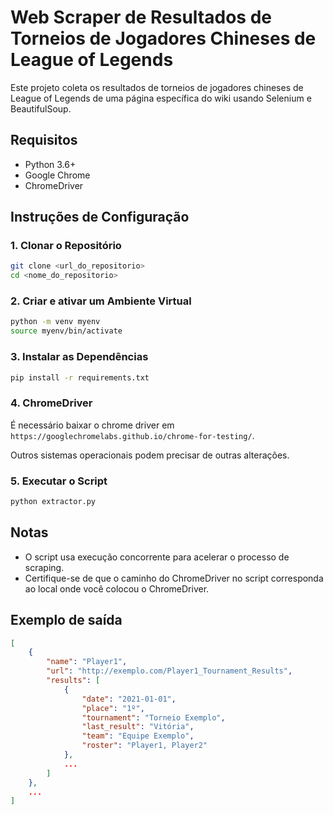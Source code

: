 # Web Scraper de Resultados de Torneios de Jogadores Chineses de League of Legends

Este projeto coleta os resultados de torneios de jogadores chineses de League of Legends de uma página específica do wiki usando Selenium e BeautifulSoup.

## Requisitos

- Python 3.6+
- Google Chrome
- ChromeDriver

## Instruções de Configuração

### 1. Clonar o Repositório

```sh
git clone <url_do_repositorio>
cd <nome_do_repositorio>
```

### 2. Criar e ativar um Ambiente Virtual

```sh
python -m venv myenv
source myenv/bin/activate
```

### 3. Instalar as Dependências

```sh
pip install -r requirements.txt
```

### 4. ChromeDriver

É necessário baixar o chrome driver em `https://googlechromelabs.github.io/chrome-for-testing/`.

Outros sistemas operacionais podem precisar de outras alterações.

### 5. Executar o Script

```sh
python extractor.py
```

## Notas

- O script usa execução concorrente para acelerar o processo de scraping.
- Certifique-se de que o caminho do ChromeDriver no script corresponda ao local onde você colocou o ChromeDriver.

## Exemplo de saída

```json
[
    {
        "name": "Player1",
        "url": "http://exemplo.com/Player1_Tournament_Results",
        "results": [
            {
                "date": "2021-01-01",
                "place": "1º",
                "tournament": "Torneio Exemplo",
                "last_result": "Vitória",
                "team": "Equipe Exemplo",
                "roster": "Player1, Player2"
            },
            ...
        ]
    },
    ...
]
```
